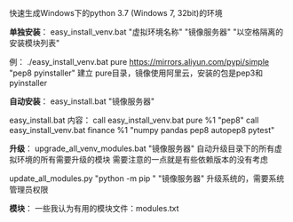 快速生成Windows下的python 3.7 (Windows 7, 32bit)的环境

**单独安装**：
easy_install_venv.bat "虚拟环境名称" "镜像服务器" "以空格隔离的安装模块列表"

例：
./easy_install_venv.bat pure https://mirrors.aliyun.com/pypi/simple "pep8 pyinstaller"
建立 pure目录，镜像使用阿里云，安装的包是pep3和pyinstaller

**自动安装**：
easy_install.bat "镜像服务器"

easy_install.bat 内容：
call easy_install_venv.bat pure %1 "pep8"
call easy_install_venv.bat finance %1 "numpy pandas pep8 autopep8 pytest"

**升级**：
upgrade_all_venv_modules.bat "镜像服务器"
自动升级目录下的所有虚拟环境的所有需要升级的模块
需要注意的一点就是有些依赖版本的没有考虑

update_all_modules.py "python -m pip " "镜像服务器"
升级系统的，需要系统管理员权限

**模块**：
一些我认为有用的模块文件：modules.txt